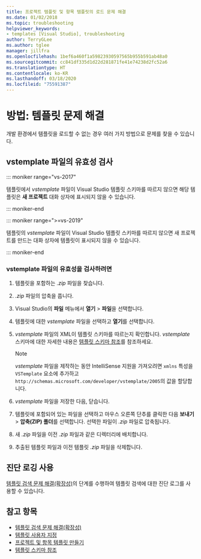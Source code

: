```yaml
---
title: 프로젝트 템플릿 및 항목 템플릿의 로드 문제 해결
ms.date: 01/02/2018
ms.topic: troubleshooting
helpviewer_keywords:
- templates [Visual Studio], troubleshooting
author: TerryGLee
ms.author: tglee
manager: jillfra
ms.openlocfilehash: 1bef6a460f1a59823930597565b955b591ab48a0
ms.sourcegitcommit: cc841df335d1d22d281871fe41e74238d2fc52a6
ms.translationtype: HT
ms.contentlocale: ko-KR
ms.lasthandoff: 03/18/2020
ms.locfileid: "75591387"
---
```

# <a name="how-to-troubleshoot-templates"></a>방법: 템플릿 문제 해결

개발 환경에서 템플릿을 로드할 수 없는 경우 여러 가지 방법으로 문제를 찾을 수 있습니다.

## <a name="validate-the-vstemplate-file"></a>vstemplate 파일의 유효성 검사

::: moniker range="vs-2017"

템플릿에서 *vstemplate* 파일이 Visual Studio 템플릿 스키마를 따르지 않으면 해당 템플릿은 **새 프로젝트** 대화 상자에 표시되지 않을 수 있습니다.

::: moniker-end

::: moniker range=">=vs-2019"

템플릿의 *vstemplate* 파일이 Visual Studio 템플릿 스키마를 따르지 않으면 새 프로젝트를 만드는 대화 상자에 템플릿이 표시되지 않을 수 있습니다.

::: moniker-end

### <a name="to-validate-the-vstemplate-file"></a>vstemplate 파일의 유효성을 검사하려면

1. 템플릿을 포함하는 *.zip* 파일을 찾습니다.

1. *.zip* 파일의 압축을 풉니다.

1. Visual Studio의 **파일** 메뉴에서 **열기** > **파일**을 선택합니다.

1. 템플릿에 대한 *vstemplate* 파일을 선택하고 **열기**를 선택합니다.

1. *vstemplate* 파일의 XML이 템플릿 스키마를 따르는지 확인합니다. *vstemplate* 스키마에 대한 자세한 내용은 [템플릿 스키마 참조](../extensibility/visual-studio-template-schema-reference.md)를 참조하세요.

    > [!NOTE]
    > *vstemplate* 파일을 제작하는 동안 IntelliSense 지원을 가져오려면 `xmlns` 특성을 `VSTemplate` 요소에 추가하고 `http://schemas.microsoft.com/developer/vstemplate/2005`의 값을 할당합니다.

1. *vstemplate* 파일을 저장한 다음, 닫습니다.

1. 템플릿에 포함되어 있는 파일을 선택하고 마우스 오른쪽 단추를 클릭한 다음 **보내기** > **압축(ZIP) 폴더**를 선택합니다. 선택한 파일이 *.zip* 파일로 압축됩니다.

1. 새 *.zip* 파일을 이전 *.zip* 파일과 같은 디렉터리에 배치합니다.

1. 추출된 템플릿 파일과 이전 템플릿 *.zip* 파일을 삭제합니다.

## <a name="enable-diagnostic-logging"></a>진단 로깅 사용

[템플릿 검색 문제 해결(확장성)](../extensibility/troubleshooting-template-discovery.md)의 단계를 수행하여 템플릿 검색에 대한 진단 로그를 사용할 수 있습니다.

## <a name="see-also"></a>참고 항목

- [템플릿 검색 문제 해결(확장성)](../extensibility/troubleshooting-template-discovery.md)
- [템플릿 사용자 지정](../ide/customizing-project-and-item-templates.md)
- [프로젝트 및 항목 템플릿 만들기](../ide/creating-project-and-item-templates.md)
- [템플릿 스키마 참조](../extensibility/visual-studio-template-schema-reference.md)
